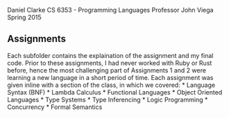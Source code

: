 Daniel Clarke
CS 6353 - Programming Languages
Professor John Viega
Spring 2015

## Assignments

Each subfolder contains the explaination of the assignment and my final code. Prior to these assignments, I had never worked with Ruby or Rust before, hence the most challenging part of Assignments 1 and 2 were learning a new language in a short period of time.
Each assignment was given inline with a section of the class, in which we covered:
	* Language Syntax (BNF)
	* Lambda Calculus
	* Functional Languages
	* Object Oriented Languages
	* Type Systems
	* Type Inferencing
	* Logic Programming
	* Concurrency
	* Formal Semantics